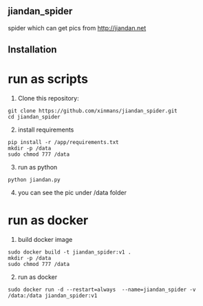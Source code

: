 ## jiandan_spider
spider which can get pics from http://jiandan.net

## Installation
# run as scripts 
1. Clone this repository:
```shell
git clone https://github.com/xinmans/jiandan_spider.git
cd jiandan_spider
```

2. install requirements

```shell
pip install -r /app/requirements.txt
mkdir -p /data
sudo chmod 777 /data
```
3.  run as python 
```
python jiandan.py
```

4. you can see the pic under /data folder

# run as docker
1. build docker image
```
sudo docker build -t jiandan_spider:v1 .
mkdir -p /data
sudo chmod 777 /data

```

2. run as docker
```
sudo docker run -d --restart=always  --name=jiandan_spider -v /data:/data jiandan_spider:v1
```





